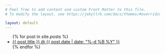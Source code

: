 ```yaml
---
# Feel free to add content and custom Front Matter to this file.
# To modify the layout, see https://jekyllrb.com/docs/themes/#overriding-theme-defaults

layout: default
---
```


<ul>
  {% for post in site.posts %}
    <li>
      <a href="{{ post.url }}">{{ post.title }}   @ {{ post.date | date: "%-d %B %Y" }} </a> 
    </li>
  {% endfor %}
</ul>

